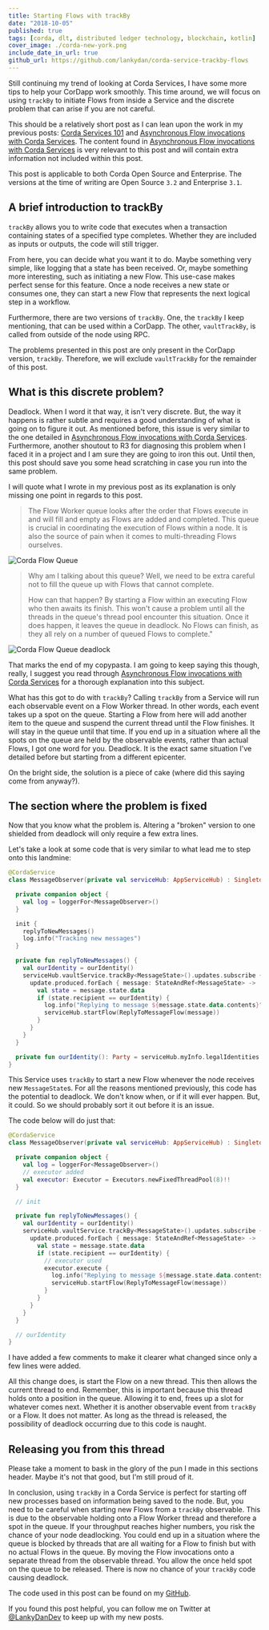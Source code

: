 ```yaml
---
title: Starting Flows with trackBy
date: "2018-10-05"
published: true
tags: [corda, dlt, distributed ledger technology, blockchain, kotlin]
cover_image: ./corda-new-york.png
include_date_in_url: true
github_url: https://github.com/lankydan/corda-service-trackby-flows
---
```


Still continuing my trend of looking at Corda Services, I have some more tips to help your CorDapp work smoothly. This time around, we will focus on using `trackBy` to initiate Flows from inside a Service and the discrete problem that can arise if you are not careful.

This should be a relatively short post as I can lean upon the work in my previous posts: [Corda Services 101](https://lankydanblog.com/2018/08/19/corda-services-101/) and [Asynchronous Flow invocations with Corda Services](https://lankydanblog.com/2018/09/22/asynchronous-flow-invocations-with-corda-services/). The content found in [Asynchronous Flow invocations with Corda Services](https://lankydanblog.com/2018/09/22/asynchronous-flow-invocations-with-corda-services/) is very relevant to this post and will contain extra information not included within this post.

This post is applicable to both Corda Open Source and Enterprise. The versions at the time of writing are Open Source `3.2` and Enterprise `3.1`.

## A brief introduction to trackBy

`trackBy` allows you to write code that executes when a transaction containing states of a specified type completes. Whether they are included as inputs or outputs, the code will still trigger.

From here, you can decide what you want it to do. Maybe something very simple, like logging that a state has been received. Or, maybe something more interesting, such as initiating a new Flow. This use-case makes perfect sense for this feature. Once a node receives a new state or consumes one, they can start a new Flow that represents the next logical step in a workflow.

Furthermore, there are two versions of `trackBy`. One, the `trackBy` I keep mentioning, that can be used within a CorDapp. The other, `vaultTrackBy`, is called from outside of the node using RPC.

The problems presented in this post are only present in the CorDapp version, `trackBy`. Therefore, we will exclude `vaultTrackBy` for the remainder of this post.

## What is this discrete problem?

Deadlock. When I word it that way, it isn't very discrete. But, the way it happens is rather subtle and requires a good understanding of what is going on to figure it out. As mentioned before, this issue is very similar to the one detailed in [Asynchronous Flow invocations with Corda Services](https://lankydanblog.com/2018/09/22/asynchronous-flow-invocations-with-corda-services/). Furthermore, another shoutout to R3 for diagnosing this problem when I faced it in a project and I am sure they are going to iron this out. Until then, this post should save you some head scratching in case you run into the same problem.

I will quote what I wrote in my previous post as its explanation is only missing one point in regards to this post.

> The Flow Worker queue looks after the order that Flows execute in and will fill and empty as Flows are added and completed. This queue is crucial in coordinating the execution of Flows within a node. It is also the source of pain when it comes to multi-threading Flows ourselves.

![Corda Flow Queue](./corda-flow-queue.png)

> Why am I talking about this queue? Well, we need to be extra careful not to fill the queue up with Flows that cannot complete.
>
> How can that happen? By starting a Flow within an executing Flow who then awaits its finish. This won't cause a problem until all the threads in the queue's thread pool encounter this situation. Once it does happen, it leaves the queue in deadlock. No Flows can finish, as they all rely on a number of queued Flows to complete."</em>

![Corda Flow Queue deadlock](./corda-flow-queue-deadlock.png)

That marks the end of my copypasta. I am going to keep saying this though, really, I suggest you read through [Asynchronous Flow invocations with Corda Services](https://lankydanblog.com/2018/09/22/asynchronous-flow-invocations-with-corda-services/) for a thorough explanation into this subject.

What has this got to do with `trackBy`? Calling `trackBy` from a Service will run each observable event on a Flow Worker thread. In other words, each event takes up a spot on the queue. Starting a Flow from here will add another item to the queue and suspend the current thread until the Flow finishes. It will stay in the queue until that time. If you end up in a situation where all the spots on the queue are held by the observable events, rather than actual Flows, I got one word for you. Deadlock. It is the exact same situation I've detailed before but starting from a different epicenter.

On the bright side, the solution is a piece of cake (where did this saying come from anyway?).

## The section where the problem is fixed

Now that you know what the problem is. Altering a "broken" version to one shielded from deadlock will only require a few extra lines.

Let's take a look at some code that is very similar to what lead me to step onto this landmine:

```kotlin
@CordaService
class MessageObserver(private val serviceHub: AppServiceHub) : SingletonSerializeAsToken() {

  private companion object {
    val log = loggerFor<MessageObserver>()
  }

  init {
    replyToNewMessages()
    log.info("Tracking new messages")
  }

  private fun replyToNewMessages() {
    val ourIdentity = ourIdentity()
    serviceHub.vaultService.trackBy<MessageState>().updates.subscribe { update: Vault.Update<MessageState> ->
      update.produced.forEach { message: StateAndRef<MessageState> ->
        val state = message.state.data
        if (state.recipient == ourIdentity) {
          log.info("Replying to message ${message.state.data.contents}")
          serviceHub.startFlow(ReplyToMessageFlow(message))
        }
      }
    }
  }

  private fun ourIdentity(): Party = serviceHub.myInfo.legalIdentities.first()
}
```

This Service uses `trackBy` to start a new Flow whenever the node receives new `MessageState`s. For all the reasons mentioned previously, this code has the potential to deadlock. We don't know when, or if it will ever happen. But, it could. So we should probably sort it out before it is an issue.

The code below will do just that:

```kotlin
@CordaService
class MessageObserver(private val serviceHub: AppServiceHub) : SingletonSerializeAsToken() {

  private companion object {
    val log = loggerFor<MessageObserver>()
    // executor added
    val executor: Executor = Executors.newFixedThreadPool(8)!!
  }

  // init

  private fun replyToNewMessages() {
    val ourIdentity = ourIdentity()
    serviceHub.vaultService.trackBy<MessageState>().updates.subscribe { update: Vault.Update<MessageState> ->
      update.produced.forEach { message: StateAndRef<MessageState> ->
        val state = message.state.data
        if (state.recipient == ourIdentity) {
          // executor used
          executor.execute {
            log.info("Replying to message ${message.state.data.contents}")
            serviceHub.startFlow(ReplyToMessageFlow(message))
          }
        }
      }
    }
  }

  // ourIdentity
}
```

I have added a few comments to make it clearer what changed since only a few lines were added.

All this change does, is start the Flow on a new thread. This then allows the current thread to end. Remember, this is important because this thread holds onto a position in the queue. Allowing it to end, frees up a slot for whatever comes next. Whether it is another observable event from `trackBy` or a Flow. It does not matter. As long as the thread is released, the possibility of deadlock occurring due to this code is naught.

## Releasing you from this thread

Please take a moment to bask in the glory of the pun I made in this sections header. Maybe it's not that good, but I'm still proud of it.

In conclusion, using `trackBy` in a Corda Service is perfect for starting off new processes based on information being saved to the node. But, you need to be careful when starting new Flows from a `trackBy` observable. This is due to the observable holding onto a Flow Worker thread and therefore a spot in the queue. If your throughput reaches higher numbers, you risk the chance of your node deadlocking. You could end up in a situation where the queue is blocked by threads that are all waiting for a Flow to finish but with no actual Flows in the queue. By moving the Flow invocations onto a separate thread from the observable thread. You allow the once held spot on the queue to be released. There is now no chance of your `trackBy` code causing deadlock.

The code used in this post can be found on my [GitHub](https://github.com/lankydan/corda-service-trackby-flows).

If you found this post helpful, you can follow me on Twitter at [@LankyDanDev](http://www.twitter.com/LankyDanDev) to keep up with my new posts.
